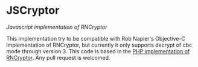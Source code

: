 JSCryptor
=========

*Javascript implementation of RNCryptor*

This implementation try to be compatible with Rob Napier's Objective-C implementation of RNCryptor, but currently it only supports decrypt of cbc mode through version 3.
This code is based in the [PHP implementation of RNCryptor](https://github.com/RNCryptor/RNCryptor-php). Any pull request is welcomed.

